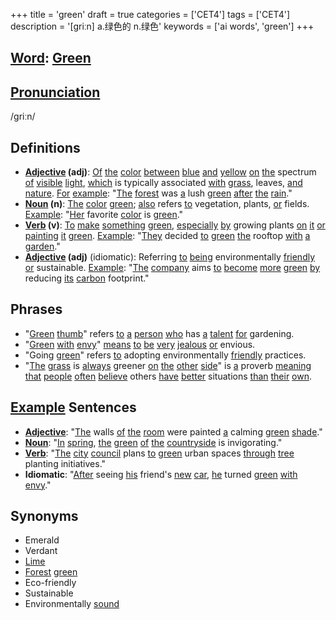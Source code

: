 +++
title = 'green'
draft = true
categories = ['CET4']
tags = ['CET4']
description = '[griːn] a.绿色的 n.绿色'
keywords = ['ai words', 'green']
+++

## [Word](/en/post/word/): [Green](/en/post/green/)

## [Pronunciation](/en/post/pronunciation/)
/ɡriːn/

## Definitions
- **[Adjective](/en/post/adjective/) (adj)**: [Of](/en/post/of/) [the](/en/post/the/) [color](/en/post/color/) [between](/en/post/between/) [blue](/en/post/blue/) [and](/en/post/and/) [yellow](/en/post/yellow/) [on](/en/post/on/) [the](/en/post/the/) spectrum [of](/en/post/of/) [visible](/en/post/visible/) [light](/en/post/light/), [which](/en/post/which/) is typically associated [with](/en/post/with/) [grass](/en/post/grass/), leaves, [and](/en/post/and/) [nature](/en/post/nature/). [For](/en/post/for/) [example](/en/post/example/): "[The](/en/post/the/) [forest](/en/post/forest/) was [a](/en/post/a/) lush [green](/en/post/green/) [after](/en/post/after/) [the](/en/post/the/) [rain](/en/post/rain/)."
- **[Noun](/en/post/noun/) (n)**: [The](/en/post/the/) [color](/en/post/color/) [green](/en/post/green/); [also](/en/post/also/) refers [to](/en/post/to/) vegetation, plants, [or](/en/post/or/) fields. [Example](/en/post/example/): "[Her](/en/post/her/) favorite [color](/en/post/color/) is [green](/en/post/green/)."
- **[Verb](/en/post/verb/) (v)**: [To](/en/post/to/) [make](/en/post/make/) [something](/en/post/something/) [green](/en/post/green/), [especially](/en/post/especially/) [by](/en/post/by/) growing plants [on](/en/post/on/) [it](/en/post/it/) [or](/en/post/or/) [painting](/en/post/painting/) [it](/en/post/it/) [green](/en/post/green/). [Example](/en/post/example/): "[They](/en/post/they/) decided [to](/en/post/to/) [green](/en/post/green/) [the](/en/post/the/) rooftop [with](/en/post/with/) [a](/en/post/a/) [garden](/en/post/garden/)."
- **[Adjective](/en/post/adjective/) (adj)** (idiomatic): Referring [to](/en/post/to/) [being](/en/post/being/) environmentally [friendly](/en/post/friendly/) [or](/en/post/or/) sustainable. [Example](/en/post/example/): "[The](/en/post/the/) [company](/en/post/company/) aims [to](/en/post/to/) [become](/en/post/become/) [more](/en/post/more/) [green](/en/post/green/) [by](/en/post/by/) reducing [its](/en/post/its/) [carbon](/en/post/carbon/) footprint."

## Phrases
- "[Green](/en/post/green/) [thumb](/en/post/thumb/)" refers [to](/en/post/to/) [a](/en/post/a/) [person](/en/post/person/) [who](/en/post/who/) has [a](/en/post/a/) [talent](/en/post/talent/) [for](/en/post/for/) gardening.
- "[Green](/en/post/green/) [with](/en/post/with/) [envy](/en/post/envy/)" [means](/en/post/means/) [to](/en/post/to/) [be](/en/post/be/) [very](/en/post/very/) [jealous](/en/post/jealous/) [or](/en/post/or/) envious.
- "Going [green](/en/post/green/)" refers [to](/en/post/to/) adopting environmentally [friendly](/en/post/friendly/) practices.
- "[The](/en/post/the/) [grass](/en/post/grass/) is [always](/en/post/always/) greener [on](/en/post/on/) [the](/en/post/the/) [other](/en/post/other/) [side](/en/post/side/)" is [a](/en/post/a/) proverb [meaning](/en/post/meaning/) [that](/en/post/that/) [people](/en/post/people/) [often](/en/post/often/) [believe](/en/post/believe/) others [have](/en/post/have/) [better](/en/post/better/) situations [than](/en/post/than/) [their](/en/post/their/) [own](/en/post/own/).

## [Example](/en/post/example/) Sentences
- **[Adjective](/en/post/adjective/)**: "[The](/en/post/the/) walls [of](/en/post/of/) [the](/en/post/the/) [room](/en/post/room/) were painted [a](/en/post/a/) calming [green](/en/post/green/) [shade](/en/post/shade/)."
- **[Noun](/en/post/noun/)**: "[In](/en/post/in/) [spring](/en/post/spring/), [the](/en/post/the/) [green](/en/post/green/) [of](/en/post/of/) [the](/en/post/the/) [countryside](/en/post/countryside/) is invigorating."
- **[Verb](/en/post/verb/)**: "[The](/en/post/the/) [city](/en/post/city/) [council](/en/post/council/) plans [to](/en/post/to/) [green](/en/post/green/) urban spaces [through](/en/post/through/) [tree](/en/post/tree/) planting initiatives."
- **Idiomatic**: "[After](/en/post/after/) seeing [his](/en/post/his/) friend's [new](/en/post/new/) [car](/en/post/car/), [he](/en/post/he/) turned [green](/en/post/green/) [with](/en/post/with/) [envy](/en/post/envy/)."

## Synonyms
- Emerald
- Verdant
- [Lime](/en/post/lime/)
- [Forest](/en/post/forest/) [green](/en/post/green/)
- Eco-friendly
- Sustainable
- Environmentally [sound](/en/post/sound/)
